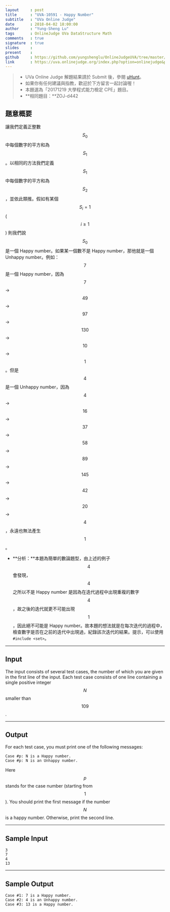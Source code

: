 ```yaml
---
layout     : post
title      : "UVA-10591 - Happy Number"
subtitle   : "UVa Online Judge"
date       : 2018-04-02 18:00:00
author     : "Yung-Sheng Lu"
tags       : OnlineJudge UVa DataStructure Math
comments   : true
signature  : true
slides     : 
present    :
github     : https://github.com/yungshenglu/OnlineJudgeUVA/tree/master/UVA-10591
link       : https://uva.onlinejudge.org/index.php?option=onlinejudge&page=show_problem&problem=1532
---
```


> * UVa Online Judge 解題結果請於 Submit 後，參閱 [uHunt](https://uhunt.onlinejudge.org/)。
> * 如果你有任何建議與指教，歡迎於下方留言一起討論喔！
> * 本題選為「20171219 大學程式能力檢定 CPE」題目。
> * **相同題目：**ZOJ-d442

## 題意概要

讓我們定義正整數 $$S_0$$ 中每個數字的平方和為 $$S_1$$。以相同的方法我們定義 $$S_1$$ 中每個數字的平方和為 $$S_2$$，並依此類推。假如有某個 $$S_i = 1$$ ($$i \ge 1$$) 則我們說 $$S_0$$ 是一個 Happy number。如果某一個數不是 Happy number，那他就是一個 Unhappy number。例如：$$7$$ 是一個 Happy number，因為 $$7$$ → $$49$$ → $$97$$ → $$130$$ → $$10$$ → $$1$$。但是 $$4$$ 是一個 Unhappy number，因為 $$4$$ → $$16$$ → $$37$$ → $$58$$ → $$89$$ → $$145$$ → $$42$$ → $$20$$ → $$4$$，永遠也無法產生 $$1$$。

* **分析：**本題為簡單的數論題型，由上述的例子 $$4$$ 會發現，$$4$$ 之所以不是 Happy number 是因為在迭代過程中出現重複的數字 $$4$$，故之後的迭代就更不可能出現 $$1$$，因此絕不可能是 Happy number。故本題的想法就是在每次迭代的過程中，檢查數字是否在之前的迭代中出現過，紀錄該次迭代的結果。提示，可以使用 `#include <set>`。

---
## Input

The input consists of several test cases, the number of which you are given in the first line of the input. Each test case consists of one line containing a single positive integer $$N$$ smaller than $$109$$.

---
## Output

For each test case, you must print one of the following messages:
```
Case #p: N is a Happy number.
Case #p: N is an Unhappy number.
```
Here $$p$$ stands for the case number (starting from $$1$$). You should print the first message if the number $$N$$ is a happy number. Otherwise, print the second line.

---
## Sample Input

```
3
7
4
13
```

---
## Sample Output

```
Case #1: 7 is a Happy number.
Case #2: 4 is an Unhappy number.
Case #3: 13 is a Happy number.
```